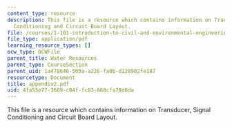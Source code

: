 ```yaml
---
content_type: resource
description: This file is a resource which contains information on Transducer, Signal
  Conditioning and Circuit Board Layout.
file: /courses/1-101-introduction-to-civil-and-environmental-engineering-design-i-fall-2006/4fa55e773689c04ffc03668cfa78d6da_appendix2.pdf
file_type: application/pdf
learning_resource_types: []
ocw_type: OCWFile
parent_title: Water Resources
parent_type: CourseSection
parent_uid: 1a478646-505a-a226-fa0b-d128902fe187
resourcetype: Document
title: appendix2.pdf
uid: 4fa55e77-3689-c04f-fc03-668cfa78d6da
---
```

This file is a resource which contains information on Transducer, Signal Conditioning and Circuit Board Layout.


